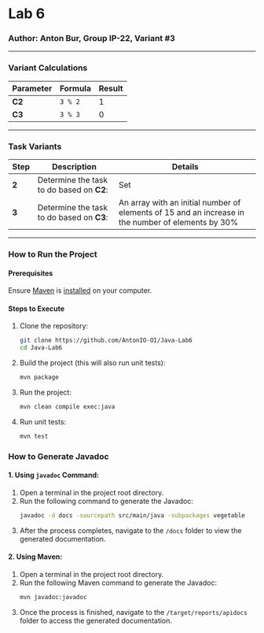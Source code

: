 # Lab 6
### Author: Anton Bur, Group IP-22, Variant #3

---

### Variant Calculations
| Parameter | Formula | Result |  
|-----------|---------|--------|  
| **C2**    | `3 % 2` | 1      |  
| **C3**    | `3 % 3` | 0      |  

---

### Task Variants
| Step | Description                               | Details                                                                                             |  
|------|-------------------------------------------|-----------------------------------------------------------------------------------------------------|  
| **2** | Determine the task to do based on **C2**: | Set                                                                                                 |  
| **3** | Determine the task to do based on **C3**: | An array with an initial number of elements of 15 and an increase in the number of elements by 30%  |  

---

### How to Run the Project

#### Prerequisites
Ensure [Maven](https://maven.apache.org/guides/getting-started/maven-in-five-minutes.html) is [installed](https://maven.apache.org/download.cgi) on your computer.

#### Steps to Execute
1. Clone the repository:
   ```bash  
   git clone https://github.com/AntonIO-OI/Java-Lab6
   cd Java-Lab6 
   ```  

2. Build the project (this will also run unit tests):
   ```bash  
   mvn package  
   ```  

3. Run the project:
   ```bash  
   mvn clean compile exec:java  
   ```  

4. Run unit tests:
   ```bash  
   mvn test  
   ```  

### How to Generate Javadoc

#### 1. Using `javadoc` Command:
1. Open a terminal in the project root directory.
2. Run the following command to generate the Javadoc:
   ```bash
   javadoc -d docs -sourcepath src/main/java -subpackages vegetable
   ```
3. After the process completes, navigate to the `/docs` folder to view the generated documentation.

#### 2. Using Maven:
1. Open a terminal in the project root directory.
2. Run the following Maven command to generate the Javadoc:
   ```bash
   mvn javadoc:javadoc
   ```
3. Once the process is finished, navigate to the `/target/reports/apidocs` folder to access the generated documentation.
